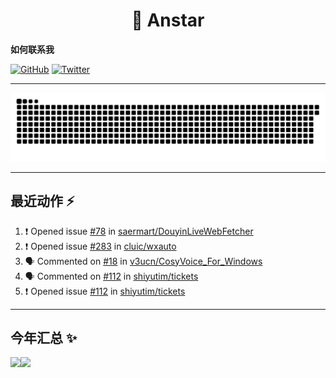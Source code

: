 <h1 align="center"> 👋   Anstar</h1>


**如何联系我**

[![GitHub](https://img.shields.io/badge/%40itsAnstar-4F4F4F???style=for-the-badge&logo=github&logoColor=FFFFFF&labelColor=000000)](https://github.com/itsAnstar/)
[![Twitter](https://img.shields.io/badge/%40itsAnstar-00BBFF???style=for-the-badge&logo=twitter&logoColor=FFFFFF&labelColor=00aaee)](https://twitter.com/itsAnstar)

---

<picture>
  <source media="(prefers-color-scheme: dark)" srcset="https://raw.githubusercontent.com/itsanstar/itsanstar/output/github-contribution-grid-snake-dark.svg">
  <source media="(prefers-color-scheme: light)" srcset="https://raw.githubusercontent.com/itsanstar/itsanstar/output/github-contribution-grid-snake.svg">
  <img alt="github contribution grid snake animation" src="https://raw.githubusercontent.com/itsanstar/itsanstar/output/github-contribution-grid-snake.svg">
</picture>


---

## 最近动作 :zap: 

<!--START_SECTION:activity-->
1. ❗ Opened issue [#78](https://github.com/saermart/DouyinLiveWebFetcher/issues/78) in [saermart/DouyinLiveWebFetcher](https://github.com/saermart/DouyinLiveWebFetcher)
2. ❗ Opened issue [#283](https://github.com/cluic/wxauto/issues/283) in [cluic/wxauto](https://github.com/cluic/wxauto)
3. 🗣 Commented on [#18](https://github.com/v3ucn/CosyVoice_For_Windows/issues/18#issuecomment-2316586134) in [v3ucn/CosyVoice_For_Windows](https://github.com/v3ucn/CosyVoice_For_Windows)
4. 🗣 Commented on [#112](https://github.com/shiyutim/tickets/issues/112#issuecomment-1982078970) in [shiyutim/tickets](https://github.com/shiyutim/tickets)
5. ❗ Opened issue [#112](https://github.com/shiyutim/tickets/issues/112) in [shiyutim/tickets](https://github.com/shiyutim/tickets)
<!--END_SECTION:activity-->

---


## 今年汇总 ✨

<img align="" height="137px" src="https://github-readme-stats.vercel.app/api?username=itsanstar&hide_title=true&hide_border=true&show_icons=true&include_all_commits=true&line_height=21&bg_color=0,EC6C6C,FFD479,FFFC79,73FA79&theme=graywhite&locale=cn" /><img align="" height="137px" src="https://github-readme-stats.vercel.app/api/top-langs/?username=itsanstar&hide_title=true&hide_border=true&layout=compact&bg_color=0,73FA79,73FDFF,D783FF&theme=graywhite&locale=cn" />
